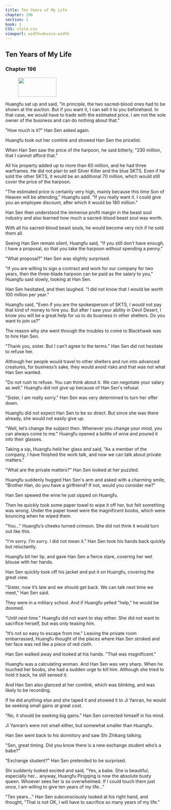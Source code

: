 ```yaml
---
title: Ten Years of My Life
chapter: 196
section: 1
book: 1
CSS: style.css
viewport: width=device-width
---
```


## Ten Years of My Life

### Chapter 196

<figure>
	<img src="../Images/gem.gif" alt="" id="gem" width="120" height="60" />
</figure>

Huangfu sat up and said, "In principle, the two sacred-blood ones had to be shown at the auction. But if you want it, I can sell it to you beforehand. In that case, we would have to trade with the estimated price. I am not the sole owner of the business and can do nothing about that."

"How much is it?" Han Sen asked again.

Huangfu took out her comlink and showed Han Sen the pricelist.

When Han Sen saw the price of the harpoon, he said bitterly, "230 million, that I cannot afford that."

All his property added up to more than 60 million, and he had three warframes. He did not plan to sell Silver Killer and the blue SKTS. Even if he sold the other SKTS, it would be an additional 70 million, which would still cover the price of the harpoon.

"The estimated price is certainly very high, mainly because this time Son of Heaven will be attending," Huangfu said. "If you really want it. I could give you an employee discount, after which it would be 180 million."

Han Sen then understood the immense profit margin in the beast soul industry and also learned how much a sacred-blood beast soul was worth.

With all his sacred-blood beast souls, he would become very rich if he sold them all.

Seeing Han Sen remain silent, Huangfu said, "If you still don’t have enough, I have a proposal, so that you take the harpoon without spending a penny."

"What proposal?" Han Sen was slightly surprised.

"If you are willing to sign a contract and work for our company for two years, then the three-blade harpoon can be paid as the salary to you," Huangfu said slowly, looking at Han Sen.

Han Sen hesitated, and then laughed. "I did not know that I would be worth 100 million per year."

Huangfu said, "Even if you are the spokesperson of SKTS, I would not pay that kind of money to hire you. But after I saw your ability in Devil Desert, I know you will be a great help for us to do business in other shelters. Do you want to join us?"

The reason why she went through the troubles to come to Blackhawk was to hire Han Sen.

"Thank you, sister. But I can’t agree to the terms." Han Sen did not hesitate to refuse her.

Although her people would travel to other shelters and run into advanced creatures, for business’s sake, they would avoid risks and that was not what Han Sen wanted.

"Do not rush to refuse. You can think about it. We can negotiate your salary as well." Huangfu did not give up because of Han Sen's refusal.

"Sister, I am really sorry." Han Sen was very determined to turn her offer down.

Huangfu did not expect Han Sen to be so direct. But since she was there already, she would not easily give up.

"Well, let’s change the subject then. Whenever you change your mind, you can always come to me." Huangfu opened a bottle of wine and poured it into their glasses.

Taking a sip, Huangfu held her glass and said, "As a member of the company, I have finished the work talk, and now we can talk about private matters."

"What are the private matters?" Han Sen looked at her puzzled.

Huangfu suddenly hugged Han Sen's arm and asked with a charming smile, "Brother Han, do you have a girlfriend? If not, would you consider me?"

Han Sen spewed the wine he just sipped on Huangfu.

Then he quickly took some paper towel to wipe it off her, but felt something was wrong. Under the paper towel were the magnificent boobs, which were bouncing when he wiped them.

"You..." Huangfu’s cheeks turned crimson. She did not think it would turn out like this.

"I'm sorry. I'm sorry. I did not mean it." Han Sen took his hands back quickly but reluctantly.

Huangfu bit her lip, and gave Han Sen a fierce stare, covering her wet blouse with her hands.

Han Sen quickly took off his jacket and put it on Huangfu, covering the great view.

"Sister, now it’s late and we should get back. We can talk next time we meet," Han Sen said.

They were in a military school. And if Huangfu yelled "help," he would be doomed.

"Until next time." Huangfu did not want to stay either. She did not want to sacrifice herself, but was only teasing him.

"It’s not so easy to escape from me." Leaving the private room embarrassed, Huangfu thought of the places where Han Sen stroked and her face was red like a piece of red cloth.

Han Sen walked away and looked at his hands. "That was magnificent."

Huangfu was a calculating woman. And Han Sen was very sharp. When he touched her boobs, she had a sudden urge to kill him. Although she tried to hold it back, he still sensed it.

And Han Sen also glanced at her comlink, which was blinking, and was likely to be recording.

If he did anything else and she taped it and showed it to Ji Yanran, he would be seeking small gains at great cost.

"No, it should be seeking big gains." Han Sen corrected himself in his mind.

Ji Yanran’s were not small either, but somewhat smaller than Huangfu.

Han Sen went back to his dormitory and saw Shi Zhikang talking.

"Sen, great timing. Did you know there is a new exchange student who’s a babe?"

"Exchange student?" Han Sen pretended to be surprised.

Shi suddenly looked excited and said, "Yes, a babe. She is beautiful, especially her... anyway, Huangfu Pingqing is now the absolute busty queen. Whoever sees her is so overwhelmed. If I could touch them just once, I am willing to give ten years of my life..."

"Ten years..." Han Sen subconsciously looked at his right hand, and thought, "That is not OK, I will have to sacrifice so many years of my life."